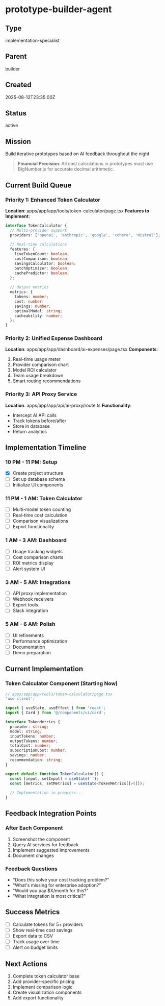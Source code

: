 # prototype-builder-agent

## Type
implementation-specialist

## Parent
builder

## Created
2025-08-12T23:35:00Z

## Status
active

## Mission
Build iterative prototypes based on AI feedback throughout the night

> **Financial Precision**: All cost calculations in prototypes must use BigNumber.js for accurate decimal arithmetic.

## Current Build Queue

### Priority 1: Enhanced Token Calculator
**Location**: apps/app/app/tools/token-calculator/page.tsx
**Features to Implement**:
```typescript
interface TokenCalculator {
  // Multi-provider support
  providers: ['openai', 'anthropic', 'google', 'cohere', 'mistral'];
  
  // Real-time calculations
  features: {
    liveTokenCount: boolean;
    costComparison: boolean;
    savingsCalculator: boolean;
    batchOptimizer: boolean;
    cachePredictor: boolean;
  };
  
  // Output metrics
  metrics: {
    tokens: number;
    cost: number;
    savings: number;
    optimalModel: string;
    cacheability: number;
  };
}
```

### Priority 2: Unified Expense Dashboard
**Location**: apps/app/app/dashboard/ai-expenses/page.tsx
**Components**:
1. Real-time usage meter
2. Provider comparison chart
3. Model ROI calculator
4. Team usage breakdown
5. Smart routing recommendations

### Priority 3: API Proxy Service
**Location**: apps/app/app/api/ai-proxy/route.ts
**Functionality**:
- Intercept AI API calls
- Track tokens before/after
- Store in database
- Return analytics

## Implementation Timeline

### 10 PM - 11 PM: Setup
- [x] Create project structure
- [ ] Set up database schema
- [ ] Initialize UI components

### 11 PM - 1 AM: Token Calculator
- [ ] Multi-model token counting
- [ ] Real-time cost calculation
- [ ] Comparison visualizations
- [ ] Export functionality

### 1 AM - 3 AM: Dashboard
- [ ] Usage tracking widgets
- [ ] Cost comparison charts
- [ ] ROI metrics display
- [ ] Alert system UI

### 3 AM - 5 AM: Integrations
- [ ] API proxy implementation
- [ ] Webhook receivers
- [ ] Export tools
- [ ] Slack integration

### 5 AM - 6 AM: Polish
- [ ] UI refinements
- [ ] Performance optimization
- [ ] Documentation
- [ ] Demo preparation

## Current Implementation

### Token Calculator Component (Starting Now)
```typescript
// apps/app/app/tools/token-calculator/page.tsx
'use client';

import { useState, useEffect } from 'react';
import { Card } from '@/components/ui/card';

interface TokenMetrics {
  provider: string;
  model: string;
  inputTokens: number;
  outputTokens: number;
  totalCost: number;
  subscriptionCost: number;
  savings: number;
  recommendation: string;
}

export default function TokenCalculator() {
  const [input, setInput] = useState('');
  const [metrics, setMetrics] = useState<TokenMetrics[]>([]);
  
  // Implementation in progress...
}
```

## Feedback Integration Points

### After Each Component
1. Screenshot the component
2. Query AI services for feedback
3. Implement suggested improvements
4. Document changes

### Feedback Questions
- "Does this solve your cost tracking problem?"
- "What's missing for enterprise adoption?"
- "Would you pay $X/month for this?"
- "What integration is most critical?"

## Success Metrics
- [ ] Calculate tokens for 5+ providers
- [ ] Show real-time cost savings
- [ ] Export data to CSV
- [ ] Track usage over time
- [ ] Alert on budget limits

## Next Actions
1. Complete token calculator base
2. Add provider-specific pricing
3. Implement comparison logic
4. Create visualization components
5. Add export functionality